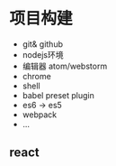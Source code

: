 # 项目构建
- git& github
- nodejs环境
- 编辑器 atom/webstorm
- chrome
- shell
- babel preset plugin
- es6 -> es5
- webpack
- ...

## react
